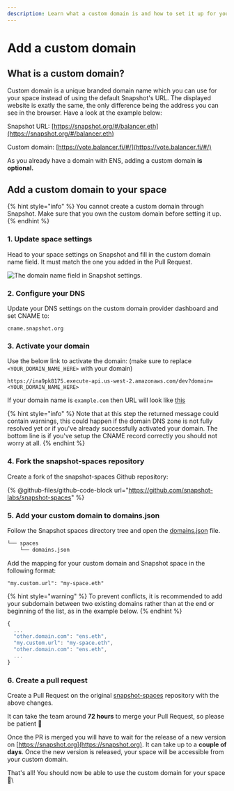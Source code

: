 ```yaml
---
description: Learn what a custom domain is and how to set it up for your space.
---
```


# Add a custom domain

## What is a custom domain?

Custom domain is a unique branded domain name which you can use for your space instead of using the default Snapshot's URL. The displayed website is exatly the same, the only difference being the address you can see in the browser. Have a look at the example below:

Snapshot URL: [https://snapshot.org/#/balancer.eth](https://snapshot.org/#/balancer.eth)

Custom domain: [https://vote.balancer.fi/#/](https://vote.balancer.fi/#/)

As you already have a domain with ENS, adding a custom domain **is optional.**&#x20;

## Add a custom domain to your space

{% hint style="info" %}
You cannot create a custom domain through Snapshot. Make sure that you own the custom domain before setting it up.
{% endhint %}

### 1. Update space settings

Head to your space settings on Snapshot and fill in the custom domain name field. It must match the one you added in the Pull Request.

![The domain name field in Snapshot settings.](<../../.gitbook/assets/Capture d’écran 2020-12-30 à 09.34.49.png>)

### 2. Configure your DNS&#x20;

Update your DNS settings on the custom domain provider dashboard and set CNAME to:

`cname.snapshot.org`

### 3. Activate your domain

Use the below link to activate the domain: (make sure to replace `<YOUR_DOMAIN_NAME_HERE>` with your domain)

`https://ina9pk8175.execute-api.us-west-2.amazonaws.com/dev?domain=<YOUR_DOMAIN_NAME_HERE>`

If your domain name is `example.com` then URL will look like [this](https://ina9pk8175.execute-api.us-west-2.amazonaws.com/dev?domain=example.com)

{% hint style="info" %}
Note that at this step the returned message could contain warnings, this could happen if the domain DNS zone is not fully resolved yet or if you've already successfully activated your domain. The bottom line is if you've setup the CNAME record correctly you should not worry at all.
{% endhint %}

### 4. Fork the snapshot-spaces repository

Create a fork of the snapshot-spaces Github repository:

{% @github-files/github-code-block url="https://github.com/snapshot-labs/snapshot-spaces" %}

### 5. Add your custom domain to domains.json

Follow the Snapshot spaces directory tree and open the [domains.json](https://github.com/snapshot-labs/snapshot-spaces/blob/master/spaces/domains.json) file.

```bash
└── spaces
    └── domains.json
```

Add the mapping for your custom domain and Snapshot space in the following format:

```
"my.custom.url": "my-space.eth"
```

{% hint style="warning" %}
To prevent conflicts, it is recommended to add your subdomain between two existing domains rather than at the end or beginning of the list, as in the example below.
{% endhint %}

```javascript
{
  ...
  "other.domain.com": "ens.eth",
  "my.custom.url": "my-space.eth",
  "other.domain.com": "ens.eth",
  ...
}
```

### 6. Create a pull request

Create a Pull Request on the original [snapshot-spaces](https://github.com/snapshot-labs/snapshot-spaces/) repository with the above changes.

It can take the team around **72 hours** to merge your Pull Request, so please be patient :pray:

Once the PR is merged you will have to wait for the release of a new version on [https://snapshot.org](https://snapshot.org). It can take up to a **couple of days**. Once the new version is released, your space will be accessible from your custom domain.



That's all! You should now be able to use the custom domain for your space :tada:\
